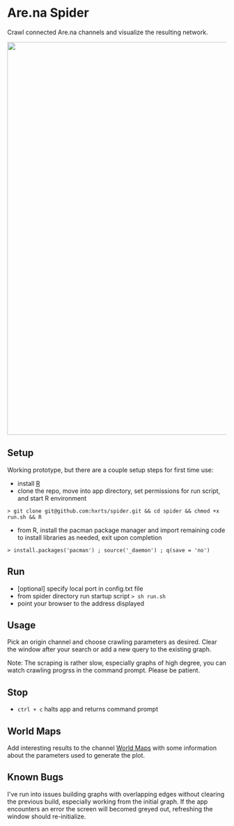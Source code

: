# Are.na Spider
Crawl connected Are.na channels and visualize the resulting network.

<img src="https://rawgit.com/hxrts/spider/master/world_map.png" width="900px">

## Setup

Working prototype, but there are a couple setup steps for first time use:

- install [R](https://www.r-project.org/)
- clone the repo, move into app directory, set permissions for run script, and start R environment

```> git clone git@github.com:hxrts/spider.git && cd spider && chmod +x run.sh && R```

- from R, install the pacman package manager and import remaining code to install libraries as needed, exit upon completion

```> install.packages('pacman') ; source('_daemon') ; q(save = 'no')```


## Run

- [optional] specify local port in config.txt file
- from spider directory run startup script ```> sh run.sh```
- point your browser to the address displayed

## Usage

Pick an origin channel and choose crawling parameters as desired. Clear the window after your search or add a new query to the existing graph.

Note: The scraping is rather slow, especially graphs of high degree, you can watch crawling progrss in the command prompt. Please be patient.


## Stop

- ```ctrl + c``` halts app and returns command prompt

## World Maps

Add interesting results to the channel [World Maps](https://www.are.na/sam-hart/world-maps) with some information about the parameters used to generate the plot.

## Known Bugs

I've run into issues building graphs with overlapping edges without clearing the previous build, especially working from the initial graph. If the app encounters an error the screen will becomed greyed out, refreshing the window should re-initialize.